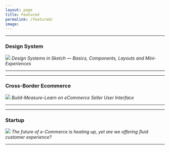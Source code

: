 ```yaml
---
layout: page
title: Featured  
permalink: /featured/
image: 
---
```



***

### Design System

[![]({{site.baseurl}}/images/cover_ds.jpg)](https://aimo-mala.github.io/2018/07/08/Design-Systems-in-Sketch-Basics,-Components,-Layouts-and-Mini-Experiences/)
*Design Systems in Sketch — Basics, Components, Layouts and Mini-Experiences*

***


***

### Cross-Border Ecommerce

[![]({{site.baseurl}}/images/cover_ecomm.jpg)](https://aimo-mala.github.io/2018/07/07/Build-Measure-Learn-on-eCommerce-Seller-User-Interface/)
*Build-Measure-Learn on eCommerce Seller User Interface*

***


***

### Startup 

[![]({{site.baseurl}}/images/cover_startup.jpg)](https://aimo-mala.github.io/2021/05/13/The-future-of-e-Commerce-is-heating-up,-yet-are-we-offering-fluid-customer-experience/)
*The future of e-Commerce is heating up, yet are we offering fluid customer experience?*

***


